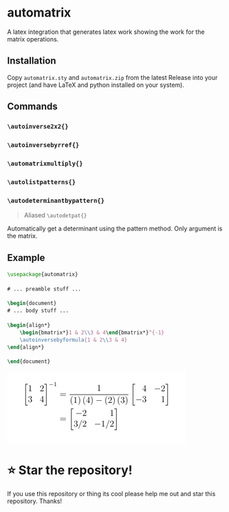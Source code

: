 # automatrix
A latex integration that generates latex work showing the work for the matrix operations.

## Installation

Copy `automatrix.sty` and `automatrix.zip` from the latest Release into your project (and have LaTeX and python installed on your system).


## Commands

### ``\autoinverse2x2{}``

### ``\autoinversebyrref{}``

### ``\automatrixmultiply{}``

### ``\autolistpatterns{}``

### ``\autodeterminantbypattern{}``

> Aliased `\autodetpat{}`

Automatically get a determinant using the pattern method. Only argument is the matrix.

## Example
```tex
\usepackage{automatrix}

# ... preamble stuff ...

\begin{document}
# ... body stuff ...

\begin{align*}
    \begin{bmatrix*}1 & 2\\3 & 4\end{bmatrix*}^{-1}
    \autoinversebyformula{1 & 2\\3 & 4}
\end{align*}

\end{document}

```

![](./example.png)

# ⭐ Star the repository!

If you use this repository or thing its cool please help me out and star this repository. Thanks!
